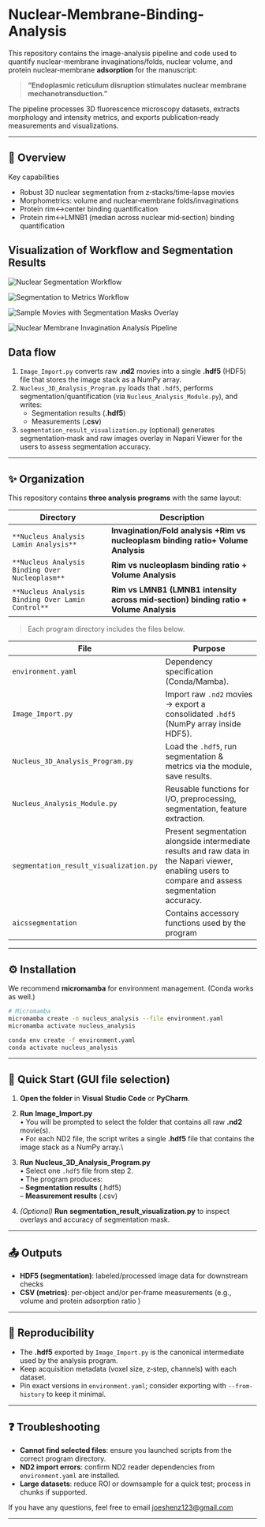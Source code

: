 # Nuclear-Membrane-Binding-Analysis

This repository contains the image-analysis pipeline and code used to quantify nuclear-membrane invaginations/folds, nuclear volume, and protein nuclear‑membrane **adsorption** for the manuscript:

> **“Endoplasmic reticulum disruption stimulates nuclear membrane mechanotransduction.”**

The pipeline processes 3D fluorescence microscopy datasets, extracts morphology and intensity metrics, and exports publication‑ready measurements and visualizations.

---

## 📌 Overview

Key capabilities

- Robust 3D nuclear segmentation from z‑stacks/time‑lapse movies
- Morphometrics: volume and nuclear‑membrane folds/invaginations
- Protein rim↔center binding quantification
- Protein rim↔LMNB1 (median across nuclear mid‑section) binding quantification


## Visualization of Workflow and Segmentation Results

![Nuclear Segmentation Workflow](/Pipeline%20Image/Nucleus%20Analysis%20Pipeline%201.png)

![Segmentation to Metrics Workflow ](/Pipeline%20Image/Nucleus%20Analysis%20Pipeline%202.png)

![Sample Movies with Segmentation Masks Overlay](/Pipeline%20Image/Lamin%20Folds%20Analysis%20Visualization.png)

![Nuclear Membrane Invagination Analysis Pipeline](/Pipeline%20Image/workflow.gif)



## Data flow

1. `Image_Import.py` converts raw **.nd2** movies into a single **.hdf5** (HDF5) file that stores the image stack as a NumPy array.
2. `Nucleus_3D_Analysis_Program.py` loads that `.hdf5`, performs segmentation/quantification (via `Nucleus_Analysis_Module.py`), and writes:
   - Segmentation results (**.hdf5**)
   - Measurements (**.csv**)
3. `segmentation_result_visualization.py` (optional) generates segmentation‑mask and raw images overlay in Napari Viewer for the users to assess segmentation accuracy.

---

## ✨ Organization

This repository contains **three analysis programs** with the same layout:

| Directory                              | Description                                                                   |
| -------------------------------------- | ----------------------------------------------------------------------------------- |
|`**Nucleus Analysis Lamin Analysis** `|**Invagination/Fold analysis +Rim vs nucleoplasm binding ratio+ Volume Analysis**|
|`**Nucleus Analysis Binding Over Nucleoplasm**` | **Rim vs nucleoplasm binding ratio + Volume Analysis**|
|`**Nucleus Analysis Binding Over Lamin Control**`|**Rim vs LMNB1 (LMNB1 intensity across mid‑section) binding ratio + Volume Analysis**| 


> Each program directory includes the files below.

| File                                   | Purpose                                                                             |
| -------------------------------------- | ----------------------------------------------------------------------------------- |
| `environment.yaml`                     | Dependency specification (Conda/Mamba).                                             |
| `Image_Import.py`                      | Import raw `.nd2` movies → export a consolidated `.hdf5` (NumPy array inside HDF5). |
| `Nucleus_3D_Analysis_Program.py`       | Load the `.hdf5`, run segmentation & metrics via the module, save results.          |
| `Nucleus_Analysis_Module.py`           | Reusable functions for I/O, preprocessing, segmentation, feature extraction.        |
| `segmentation_result_visualization.py` | Present segmentation alongside intermediate results and raw data in the Napari viewer, enabling users to compare and assess segmentation accuracy.                                 |
|`aicssegmentation`                      | Contains accessory functions used by the program| 

---

## ⚙ Installation

We recommend **micromamba** for environment management. (Conda works as well.)

```bash
# Micromamba
micromamba create -n nucleus_analysis --file environment.yaml
micromamba activate nucleus_analysis
```

```bash
conda env create -f environment.yaml
conda activate nucleus_analysis
```

---

## 🚀 Quick Start (GUI file selection)

1. **Open the folder** in **Visual Studio Code** or **PyCharm**.

2. **Run** **Image_Import.py**\
   • You will be prompted to select the folder that contains all raw **.nd2** movie(s).\
   • For each ND2 file, the script writes a single **.hdf5** file that contains the image stack as a NumPy array.\
3. **Run** **Nucleus_3D_Analysis_Program.py**\
   • Select one `.hdf5` file from step 2.\
   • The program produces:\
   – **Segmentation results** (.hdf5)\
   – **Measurement results** (.csv)
   
4. *(Optional)* **Run** **segmentation_result_visualization.py** to inspect overlays and accuracy of segmentation mask.


---

## 📤 Outputs

- **HDF5 (segmentation)**: labeled/processed image data for downstream checks
- **CSV (metrics)**: per‑object and/or per‑frame measurements (e.g., volume and protein adsorption ratio )


---

## 🧪 Reproducibility

- The **.hdf5** exported by `Image_Import.py` is the canonical intermediate used by the analysis program.
- Keep acquisition metadata (voxel size, z‑step, channels) with each dataset.
- Pin exact versions in `environment.yaml`; consider exporting with `--from-history` to keep it minimal.

---

## ❓ Troubleshooting

- **Cannot find selected files**: ensure you launched scripts from the correct program directory.
- **ND2 import errors**: confirm ND2 reader dependencies from `environment.yaml` are installed.
- **Large datasets**: reduce ROI or downsample for a quick test; process in chunks if supported.

If you have any questions, feel free to email joeshenz123@gmail.com

---

